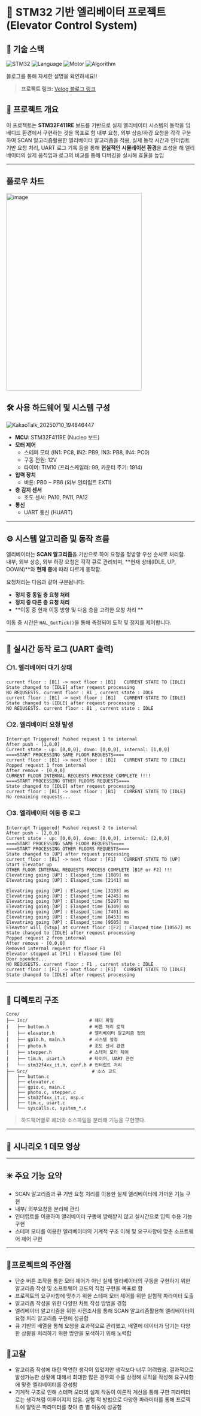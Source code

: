 # 🔵 STM32 기반 엘리베이터 프로젝트 (Elevator Control System)

## 🧰 기술 스택
![STM32](https://img.shields.io/badge/Board-STM32F411RE-blue)
![Language](https://img.shields.io/badge/Language-C-informational)
![Motor](https://img.shields.io/badge/Motor-Stepper-green)
![Algorithm](https://img.shields.io/badge/SCAN-algorithm-blue)


블로그를 통해 자세한 설명을 확인하세요!!

> **프로젝트 링크:** [Velog 블로그 링크](https://velog.io/@david1597/%EC%97%98%EB%A6%AC%EB%B2%A0%EC%9D%B4%ED%84%B0-%ED%94%84%EB%A1%9C%EC%A0%9D%ED%8A%B8-1)

## 📌 프로젝트 개요

이 프로젝트는 **STM32F411RE** 보드를 기반으로 실제 엘리베이터 시스템의 동작을 임베디드 환경에서 구현하는 것을 목표로 함
내부 요청, 외부 상승/하강 요청을 각각 구분하여 SCAN 알고리즘활용한 엘리베이터 알고리즘을  적용, 실제 동작 시간과 인터럽트 기반 요청 처리, UART 로그 기록 등을 통해 **현실적인 시뮬레이션 환경**을 조성을 해 엘리베이터의 실제 움직임과 로그의 비교를 통해 디버깅을 실시해 효율을 높임

---

## 플로우 차트

<img width="362" height="527" alt="image" src="https://github.com/user-attachments/assets/e44afc06-98b1-4e37-a6d9-6a561dc84834" />




## 🛠️ 사용 하드웨어 및 시스템 구성

![KakaoTalk_20250710_194846447](https://github.com/user-attachments/assets/102f81c8-7345-4421-a160-4adb7a451bf9)


- **MCU**: STM32F411RE (Nucleo 보드)
- **모터 제어**
  - 스테퍼 모터 (IN1: PC8, IN2: PB9, IN3: PB8, IN4: PC0)
  - 구동 전원: 12V
  - 타이머: TIM10 (프리스케일러: 99, 카운터 주기: 1914)
- **입력 장치**
  - 버튼: PB0 ~ PB6 (외부 인터럽트 EXTI)
- **층 감지 센서**
  - 조도 센서: PA10, PA11, PA12
- **통신**
  - UART 통신 (HUART)

---

## ⚙️ 시스템 알고리즘 및 동작 흐름

엘리베이터는 **SCAN 알고리즘**을 기반으로 하여 요청을 정방향 우선 순서로 처리함.  
내부, 외부 상승, 외부 하강 요청은 각각 큐로 관리되며, **현재 상태(IDLE, UP, DOWN)**와 **현재 층**에 따라 다르게 동작함.

요청처리는 다음과 같이 구분됩니다:
- **정지 중 동일 층 요청 처리**
- **정지 중 다른 층 요청 처리**
- **이동 중 현재 이동 방향 및 다음 층을 고려한 요청 처리 **

이동 중 시간은 `HAL_GetTick()`을 통해 측정되어 도착 및 정지를 제어합니다.

---

## 🧪 실시간 동작 로그 (UART 출력)


### ⚪1. 엘리베이터 대기 상태
```
current floor : [B1] -> next floor : [B1]   CURRENT STATE TO [IDLE]
State changed to [IDLE] after request processing 
NO REQUSESTS. current floor : B1 , current state : IDLE
current floor : [B1] -> next floor : [B1]   CURRENT STATE TO [IDLE]
State changed to [IDLE] after request processing 
NO REQUSESTS. current floor : B1 , current state : IDLE
```

### ⚪2. 엘리베이터 요청 발생
```
Interrupt Triggered! Pushed request 1 to internal
After push - [1,0,0]
Current state - up: [0,0,0], down: [0,0,0], internal: [1,0,0] 
====START PROCESSING SAME FLOOR REQUESTS====
current floor : [B1] -> next floor : [B1]   CURRENT STATE TO [IDLE]
Popped request 1 from internal
After remove - [0,0,0]
CURRENT FLOOR INTERNAL REQUESTS PROCESSE COMPLETE !!!! 
====START PROCESSING OTHER FLOORS REQUESTS====
State changed to [IDLE] after request processing 
current floor : [B1] -> next floor : [B1]   CURRENT STATE TO [IDLE]
No remaining requests...
```

### ⚪3. 엘리베이터 이동 중 로그
```
Interrupt Triggered! Pushed request 2 to internal
After push - [2,0,0]
Current state - up: [0,0,0], down: [0,0,0], internal: [2,0,0] 
====START PROCESSING SAME FLOOR REQUESTS====
====START PROCESSING OTHER FLOORS REQUESTS====
State changed to [UP] after request processing
current floor : [B1] -> next floor : [F1]   CURRENT STATE TO [UP]
Start Elevator up 
OTHER FLOOR INTERNAL REQUESTS PROCESS COMPLETE [B1F or F2] !!! 
Elevatring going [UP] : Elasped_time [1089] ms 
Elevatring going [UP] : Elasped_time [2141] ms 

Elevatring going [UP] : Elasped_time [3193] ms 
Elevatring going [UP] : Elasped_time [4245] ms 
Elevatring going [UP] : Elasped_time [5297] ms 
Elevatring going [UP] : Elasped_time [6349] ms 
Elevatring going [UP] : Elasped_time [7401] ms 
Elevatring going [UP] : Elasped_time [8453] ms 
Elevatring going [UP] : Elasped_time [9505] ms 
Eleavtor will [Stop] at current floor :[F2] : Elasped_time [10557] ms 
State changed to [IDLE] after request processing 
Popped request 2 from internal
After remove - [0,0,0]
Removed internal request for floor F1
Elevator stopped at [F1] : Elapsed time [0] 
Door opended... 
NO REQUSESTS. current floor : F1 , current state : IDLE
current floor : [F1] -> next floor : [F1]   CURRENT STATE TO [IDLE]
State changed to [IDLE] after request processing 
```


---

## 📁 디렉토리 구조
```
Core/
├── Inc/                       # 헤더 파일
│   ├── button.h               # 버튼 처리 로직
│   ├── elevator.h             # 엘리베이터 알고리즘 정의
│   ├── gpio.h, main.h         # 시스템 설정
│   ├── photo.h                # 조도 센서 관련
│   ├── stepper.h              # 스테퍼 모터 제어
│   ├── tim.h, usart.h         # 타이머, UART 관련
│   └── stm32f4xx_it.h, conf.h # 인터럽트 처리
├── Src/                        # 소스 코드
│   ├── button.c
│   ├── elevator.c
│   ├── gpio.c, main.c
│   ├── photo.c, stepper.c
│   ├── stm32f4xx_it.c, msp.c
│   ├── tim.c, usart.c
│   └── syscalls.c, system_*.c
```

>하드웨어별로 헤더와 소스파일을 분리해 기능을 구현했다.
---

## 🎥 시나리오 1 데모 영상

---

## ✳️ 주요 기능 요약
- SCAN 알고리즘과 큐 기반 요청 처리를 이용한 실제 엘리베이터에 가까운 기능 구현
- 내부/ 외부요청을 분리해 관리
- 인터럽트를 이용하여 엘리베이터 구동에 방해받지 않고 실시간으로 입력 수용 기능 구현
- 스테퍼 모터를 이용한 엘리베이터의 기계적 구조 이해 및 요구사항에 맞춘 소프트웨어 제어 구현

---

## 🧠프로젝트의 주안점
- 단순 버튼 조작을 통한 모터 제어가 아닌 실제 엘리베이터의 구동을 구현하기 위한 알고리즘 작성 및 소프트웨어 코드의 직접 구현을 목표로 함
- 프로젝트의 요구사항에 맞추기 위한 스테퍼 모터 제어를 위한 실험적 파라미터 도출
- 알고리즘 작성을 위한 다양한 차트 작성 방법을 경험
- 엘리베이터 알고리즘을 위한 사전조사를 통해 SCAN 알고리즘활용해 엘리베이터이 요청 처리 알고리즘 구현에 성공함
- 큐 기반의 배열을 통해 요청을 효과적으로 관리했고, 배열에 데이터가 담기는 다양한 상황을 처리하기 위한 방안을 모색하기 위해 노력함

## 🧠고찰
- 알고리즘 작성에 대한 막연한 생각이 있었지만 생각보다 너무 어려웠음. 결과적으로 발생가능한 상황에 대해서 최대한 많은 경우의 수를 상정해 로직을 작성해 요구사항에 맞춘 엘리베이터를 완성함
- 기계적 구조로 인해 스테퍼 모터의 실제 작동이 이론적 계산을 통해 구한 파라미터로는 생각처럼 이루어지지 않음. 실험 적 방법으로 다양한 파라미터를 통해 프로젝트에 알맞은 파라미터를 찾아 층 별 이동에 성공함








